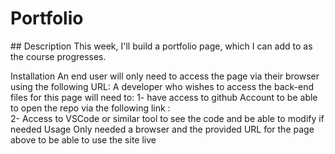# Portfolio

## Description
This week, I'll build a portfolio page, which I can add to as the course progresses.

Installation
An end user will only need to access the page via their browser using the following URL: 
A developer who wishes to access the back-end files for this page will need to: 
1- have access to github Account to be able to open the repo via the following link :  
2- Access to VSCode or similar tool to see the code and be able to modify if needed
Usage
Only needed a browser and the provided URL for the page above to be able to use the site live

